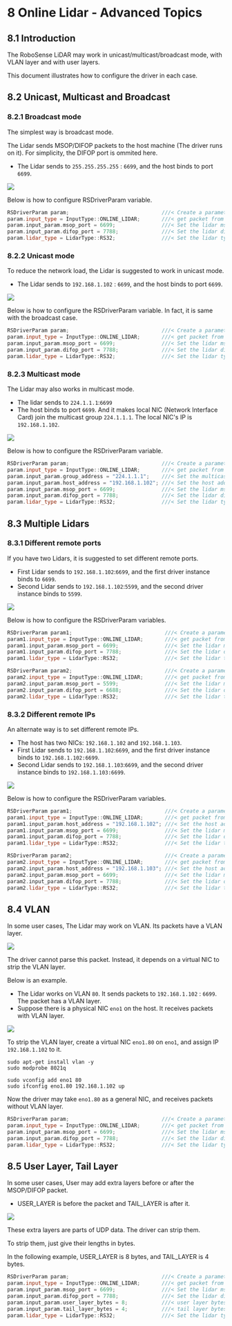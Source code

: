 # **8 Online Lidar - Advanced Topics**



## 8.1 Introduction

 The RoboSense LiDAR may work in unicast/multicast/broadcast mode, with VLAN layer and with user layers.

This document illustrates how to configure the driver in each case.



## 8.2 Unicast, Multicast and Broadcast

### 8.2.1 Broadcast mode

The simplest way is broadcast mode. 

The Lidar sends MSOP/DIFOP packets to the host machine (The driver runs on it). For simplicity, the DIFOP port is ommited here.
+ The Lidar sends to `255.255.255.255` : `6699`, and the host binds to port `6699`.

![](./img/08_01_broadcast.png)

Below is how to configure RSDriverParam variable.

```c++
RSDriverParam param;                              ///< Create a parameter object
param.input_type = InputType::ONLINE_LIDAR;       ///< get packet from online lidar
param.input_param.msop_port = 6699;               ///< Set the lidar msop port number, the default is 6699
param.input_param.difop_port = 7788;              ///< Set the lidar difop port number, the default is 7788
param.lidar_type = LidarType::RS32;               ///< Set the lidar type.
```

### 8.2.2 Unicast mode

To reduce the network load, the Lidar is suggested to work in unicast mode.
+ The Lidar sends to `192.168.1.102` : `6699`, and the host binds to port `6699`.

![](./img/08_02_unicast.png)

Below is how to configure the RSDriverParam variable. In fact, it is same with the broadcast case.

```c++
RSDriverParam param;                              ///< Create a parameter object
param.input_type = InputType::ONLINE_LIDAR;       ///< get packet from online lidar
param.input_param.msop_port = 6699;               ///< Set the lidar msop port number, the default is 6699
param.input_param.difop_port = 7788;              ///< Set the lidar difop port number, the default is 7788
param.lidar_type = LidarType::RS32;               ///< Set the lidar type.
```


### 8.2.3 Multicast mode

The Lidar may also works in multicast mode.
+ The lidar sends to `224.1.1.1`:`6699` 
+ The host binds to port `6699`. And it makes local NIC (Network Interface Card) join the multicast group `224.1.1.1`. The local NIC's IP is `192.168.1.102`.

![](./img/08_03_multicast.png)

Below is how to configure the RSDriverParam variable.

```c++
RSDriverParam param;                              ///< Create a parameter object
param.input_type = InputType::ONLINE_LIDAR;       ///< get packet from online lidar
param.input_param.group_address = "224.1.1.1";    ///< Set the multicast group address.
param.input_param.host_address = "192.168.1.102"; ///< Set the host address.
param.input_param.msop_port = 6699;               ///< Set the lidar msop port number, the default is 6699
param.input_param.difop_port = 7788;              ///< Set the lidar difop port number, the default is 7788
param.lidar_type = LidarType::RS32;               ///< Set the lidar type. Make sure this type is correct 
```

## 8.3 Multiple Lidars

### 8.3.1 Different remote ports

If you have two Lidars, it is suggested to set different remote ports.
+ First Lidar sends to `192.168.1.102`:`6699`, and the first driver instance binds to `6699`.
+ Second Lidar sends to `192.168.1.102`:`5599`, and the second driver instance binds to `5599`.

![](./img/08_04_multi_lidars_port.png)

Below is how to configure the RSDriverParam variables.

```c++
RSDriverParam param1;                              ///< Create a parameter object for Lidar 192.168.1.200
param1.input_type = InputType::ONLINE_LIDAR;       ///< get packet from online lidar
param1.input_param.msop_port = 6699;               ///< Set the lidar msop port number
param1.input_param.difop_port = 7788;              ///< Set the lidar difop port number
param1.lidar_type = LidarType::RS32;               ///< Set the lidar type.

RSDriverParam param2;                              ///< Create a parameter object for Lidar 192.168.1.201
param2.input_type = InputType::ONLINE_LIDAR;       ///< get packet from online lidar
param2.input_param.msop_port = 5599;               ///< Set the lidar msop port number
param2.input_param.difop_port = 6688;              ///< Set the lidar difop port number
param2.lidar_type = LidarType::RS32;               ///< Set the lidar type.
```

### 8.3.2 Different remote IPs

An alternate way is to set different remote IPs. 
+ The host has two NICs: `192.168.1.102` and `192.168.1.103`.
+ First Lidar sends to `192.168.1.102`:`6699`, and the first driver instance binds to `192.168.1.102:6699`.
+ Second Lidar sends to `192.168.1.103`:`6699`, and the second driver instance binds to `192.168.1.103:6699`.

![](./img/08_05_multi_lidars_ip.png)

Below is how to configure the RSDriverParam variables.

```c++
RSDriverParam param1;                              ///< Create a parameter object for Lidar 192.168.1.200
param1.input_type = InputType::ONLINE_LIDAR;       ///< get packet from online lidar
param1.input_param.host_address = "192.168.1.102"; ///< Set the host address.
param1.input_param.msop_port = 6699;               ///< Set the lidar msop port number
param1.input_param.difop_port = 7788;              ///< Set the lidar difop port number
param1.lidar_type = LidarType::RS32;               ///< Set the lidar type.

RSDriverParam param2;                              ///< Create a parameter object for Lidar 192.168.1.201
param2.input_type = InputType::ONLINE_LIDAR;       ///< get packet from online lidar
param2.input_param.host_address = "192.168.1.103"; ///< Set the host address.
param2.input_param.msop_port = 6699;               ///< Set the lidar msop port number
param2.input_param.difop_port = 7788;              ///< Set the lidar difop port number
param2.lidar_type = LidarType::RS32;               ///< Set the lidar type.
```

## 8.4 VLAN

In some user cases, The Lidar may work on VLAN.  Its packets have a VLAN layer.

![](./img/08_06_vlan_layer.png)

The driver cannot parse this packet. Instead, it depends on a virtual NIC to strip the VLAN layer.

Below is an example.
+ The Lidar works on VLAN `80`. It sends packets to `192.168.1.102` : `6699`. The packet has a VLAN layer.
+ Suppose there is a physical NIC `eno1` on the host.  It receives packets with VLAN layer.

![](./img/08_07_vlan.png)

To strip the VLAN layer, create a virtual NIC `eno1.80` on `eno1`, and assign IP `192.168.1.102` to it.

```
sudo apt-get install vlan -y
sudo modprobe 8021q

sudo vconfig add eno1 80
sudo ifconfig eno1.80 192.168.1.102 up
```

Now the driver may take `eno1.80` as a general NIC, and receives packets without VLAN layer.

```c++
RSDriverParam param;                              ///< Create a parameter object
param.input_type = InputType::ONLINE_LIDAR;       ///< get packet from online lidar
param.input_param.msop_port = 6699;               ///< Set the lidar msop port number, the default is 6699
param.input_param.difop_port = 7788;              ///< Set the lidar difop port number, the default is 7788
param.lidar_type = LidarType::RS32;               ///< Set the lidar type.
```

## 8.5 User Layer, Tail Layer 

In some user cases, User may add extra layers before or after the MSOP/DIFOP packet.
+ USER_LAYER is before the packet and TAIL_LAYER is after it.

![](./img/08_08_user_layer.png)

These extra layers are parts of UDP data. The driver can strip them. 

To strip them, just give their lengths in bytes. 

In the following example, USER_LAYER is 8 bytes, and TAIL_LAYER is 4 bytes.

```c++
RSDriverParam param;                              ///< Create a parameter object
param.input_type = InputType::ONLINE_LIDAR;       ///< get packet from online lidar
param.input_param.msop_port = 6699;               ///< Set the lidar msop port number, the default is 6699
param.input_param.difop_port = 7788;              ///< Set the lidar difop port number, the default is 7788
param.input_param.user_layer_bytes = 8;           ///< user layer bytes. there is no user layer if it is 0
param.input_param.tail_layer_bytes = 4;           ///< tail layer bytes. there is no user layer if it is 0
param.lidar_type = LidarType::RS32;               ///< Set the lidar type.
```















